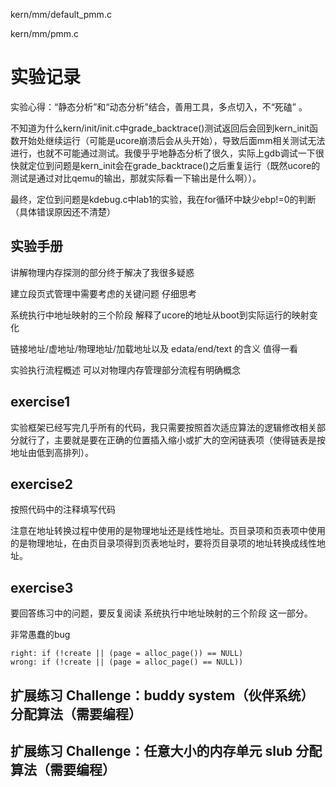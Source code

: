 kern/mm/default_pmm.c

kern/mm/pmm.c

# 实验记录

实验心得：“静态分析”和“动态分析”结合，善用工具，多点切入，不“死磕” 。

不知道为什么kern/init/init.c中grade_backtrace()测试返回后会回到kern_init函数开始处继续运行（可能是ucore崩溃后会从头开始），导致后面mm相关测试无法进行，也就不可能通过测试。我傻乎乎地静态分析了很久，实际上gdb调试一下很快就定位到问题是kern_init会在grade_backtrace()之后重复运行（既然ucore的测试是通过对比qemu的输出，那就实际看一下输出是什么啊））。

最终，定位到问题是kdebug.c中lab1的实验，我在for循环中缺少ebp!=0的判断（具体错误原因还不清楚）

## 实验手册

讲解物理内存探测的部分终于解决了我很多疑惑

建立段页式管理中需要考虑的关键问题 仔细思考

系统执行中地址映射的三个阶段 解释了ucore的地址从boot到实际运行的映射变化

链接地址/虚地址/物理地址/加载地址以及 edata/end/text 的含义 值得一看

实验执行流程概述 可以对物理内存管理部分流程有明确概念

## exercise1

实验框架已经写完几乎所有的代码，我只需要按照首次适应算法的逻辑修改相关部分就行了，主要就是要在正确的位置插入缩小或扩大的空闲链表项（使得链表是按地址由低到高排列）。

## exercise2

按照代码中的注释填写代码

注意在地址转换过程中使用的是物理地址还是线性地址。页目录项和页表项中使用的是物理地址，在由页目录项得到页表地址时，要将页目录项的地址转换成线性地址。

## exercise3

要回答练习中的问题，要反复阅读 系统执行中地址映射的三个阶段 这一部分。

非常愚蠢的bug
```
right: if (!create || (page = alloc_page()) == NULL)
wrong: if (!create || (page = alloc_page() == NULL))
```

## 扩展练习 Challenge：buddy system（伙伴系统）分配算法（需要编程）

## 扩展练习 Challenge：任意大小的内存单元 slub 分配算法（需要编程）